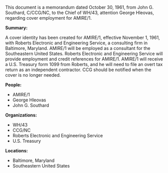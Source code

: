 This document is a memorandum dated October 30, 1961, from John G. Southard, C/CCG/NC, to the Chief of WH/43, attention George Hleovas, regarding cover employment for AMIRE/1.

**Summary:**

A cover identity has been created for AMIRE/1, effective November 1, 1961, with Roberts Electronic and Engineering Service, a consulting firm in Baltimore, Maryland. AMIRE/1 will be employed as a consultant for the Southeastern United States. Roberts Electronic and Engineering Service will provide employment and credit references for AMIRE/1. AMIRE/1 will receive a U.S. Treasury form 1099 from Roberts, and he will need to file an overt tax return as an independent contractor. CCG should be notified when the cover is no longer needed.

**People:**

*   AMIRE/1
*   George Hleovas
*   John G. Southard

**Organizations:**

*   WH/43
*   CCG/NC
*   Roberts Electronic and Engineering Service
*   U.S. Treasury

**Locations:**

*   Baltimore, Maryland
*   Southeastern United States